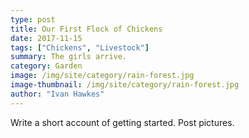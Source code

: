 ```yaml
---
type: post
title: Our First Flock of Chickens
date: 2017-11-15
tags: ["Chickens", "Livestock"]
summary: The girls arrive.
category: Garden
image: /img/site/category/rain-forest.jpg
image-thumbnail: /img/site/category/rain-forest.jpg
author: "Ivan Hawkes"
---
```


Write a short account of getting started. Post pictures.